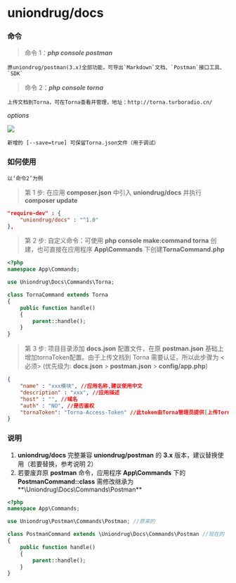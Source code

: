 # uniondrug/docs

### 命令

> 命令 1：**_php console postman_**

    原uniondrug/postman(3.x)全部功能，可导出`Markdown`文档、`Postman`接口工具、`SDK`

> 命令 2：**_php console torna_**

    上传文档到Torna，可在Torna查看并管理，地址：http://torna.turboradio.cn/

*options*

![](http://uniondrug.oss-cn-hangzhou.aliyuncs.com/backend.assistant.manage/rc83ju4rsu2ef6mei7rdc4mma1.png)

```
新增的 [--save=true] 可保留Torna.json文件（用于调试）

```

### 如何使用

    以‘命令2’为例

> 第 1 步: 在应用 **composer.json** 中引入 **uniondrug/docs** 并执行 **composer update**

```json
"require-dev" : {
	"uniondrug/docs" : "^1.0"
},
```

> 第 2 步: 自定义命令：可使用 **php console make:command torna** 创建，也可直接在应用程序 **App\Commands** 下创建**TornaCommand.php**

```php
<?php
namespace App\Commands;

use Uniondrug\Docs\Commands\Torna;

class TornaCommand extends Torna
{
    public function handle()
    {
        parent::handle();
    }
}
```

> 第 3 步: 项目目录添加 **docs.json** 配置文件，在原 **postman.json** 基础上增加tornaToken配置。由于上传文档到 Torna 需要认证，所以此步骤为 <必须> (优先级为: **docs.json** > **postman.json** > **config/app.php**)

```json
{
    "name" : "xxx模块", //应用名称,建议使用中文
    "description" : "xxx", //应用描述
    "host" : "", //域名
    "auth" : "NO", //是否鉴权
    "tornaToken": "Torna-Access-Token" //此token由Torna管理员提供[上传Torna必传]
}
```

### 说明

1. **uniondrug/docs** 完整兼容 **uniondrug/postman** 的 **3.x** 版本，建议替换使用（若要替换，参考说明 2）
2. 若要废弃原 **postman** 命令，应用程序 **App\Commands** 下的 **PostmanCommand::class** 需修改继承为**\Uniondrug\Docs\Commands\Postman**

```php
<?php
namespace App\Commands;

use Uniondrug\Postman\Commands\Postman; //原来的

class PostmanCommand extends \Uniondrug\Docs\Commands\Postman //现在的
{
    public function handle()
    {
        parent::handle();
    }
}


```
